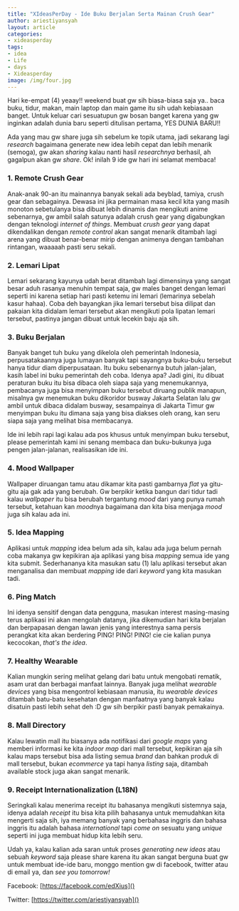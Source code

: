```yaml
---
title: "XIdeasPerDay - Ide Buku Berjalan Serta Mainan Crush Gear"
author: ariestiyansyah
layout: article
categories:
- xideasperday
tags:
- idea
- Life
- days
- Xideasperday
image: /img/four.jpg
---
```

Hari ke-empat (4) yeaay!! weekend buat gw sih biasa-biasa saja ya.. baca buku, tidur, makan, main laptop dan main game itu sih udah kebiasaan banget. Untuk keluar cari sesuatupun gw bosan banget karena yang gw inginkan adalah dunia baru seperti ditulisan pertama, YES DUNIA BARU!!

Ada yang mau gw share juga sih sebelum ke topik utama, jadi sekarang lagi *research* bagaimana generate new idea lebih cepat dan lebih menarik (semoga), gw akan *sharing* kalau nanti hasil *researchnya* berhasil, ah gagalpun akan gw *share*. Ok! inilah 9 ide gw hari ini selamat membaca!

### 1. Remote Crush Gear
Anak-anak 90-an itu mainannya banyak sekali ada beyblad, tamiya, crush gear dan sebagainya. Dewasa ini jika permainan masa kecil kita yang masih monoton sebetulanya bisa dibuat lebih dinamis dan mengikuti anime sebenarnya, gw ambil salah satunya adalah crush gear yang digabungkan dengan teknologi *internet of things*. Membuat *crush gear* yang dapat dikendalikan dengan *remote control* akan sangat menarik ditambah lagi arena yang dibuat benar-benar mirip dengan animenya dengan tambahan rintangan, waaaaah pasti seru sekali. 

### 2. Lemari Lipat
Lemari sekarang kayunya udah berat ditambah lagi dimensinya yang sangat besar aduh rasanya menuhin tempat saja, gw males banget dengan lemari seperti ini karena setiap hari pasti ketemu ini lemari (lemarinya sebelah kasur hahaa). Coba deh bayangkan jika lemari tersebut bisa dilipat dan pakaian kita didalam lemari tersebut akan mengikuti pola lipatan lemari tersebut, pastinya jangan dibuat untuk lecekin baju aja sih.

### 3. Buku Berjalan
Banyak banget tuh buku yang dikelola oleh pemerintah Indonesia, perpusatakaannya juga lumayan banyak tapi sayangnya buku-buku tersebut hanya tidur diam diperpusataan. Itu buku sebenarnya butuh jalan-jalan, kasih label ini buku pemerintah deh coba. Idenya apa? Jadi gini, itu dibuat peraturan buku itu bisa dibaca oleh siapa saja yang menemukannya, pembacanya juga bisa menyimpan buku tersebut diruang publik manapun, misalnya gw menemukan buku dikoridor busway Jakarta Selatan lalu gw ambil untuk dibaca didalam busway, sesampainya di Jakarta Timur gw menyimpan buku itu dimana saja yang bisa diakses oleh orang, kan seru siapa saja yang melihat bisa membacanya.

Ide ini lebih rapi lagi kalau ada pos khusus untuk menyimpan buku tersebut, please pemerintah kami ini senang membaca dan buku-bukunya juga pengen jalan-jalanan, realisasikan ide ini.

### 4. Mood Wallpaper
Wallpaper diruangan tamu atau dikamar kita pasti gambarnya *flat* ya gitu-gitu aja gak ada yang berubah. Gw berpikir ketika bangun dari tidur tadi kalau *wallpaper* itu bisa berubah tergantung *mood* dari yang punya rumah tersebut, ketahuan kan *mood*nya bagaimana dan kita bisa menjaga *mood* juga sih kalau ada ini.

### 5. Idea Mapping
Aplikasi untuk *mapping* idea belum ada sih, kalau ada juga belum pernah coba makanya gw kepikiran aja aplikasi yang bisa *mapping* semua ide yang kita submit. Sederhananya kita masukan satu (1) lalu aplikasi tersebut akan menganalisa dan membuat *mapping* ide dari *keyword* yang kita masukan tadi.

### 6. Ping Match
Ini idenya sensitif dengan data pengguna, masukan interest masing-masing terus aplikasi ini akan mengolah datanya, jika dikemudian hari kita berjalan dan berpapasan dengan lawan jenis yang interestnya sama persis perangkat kita akan berdering PING! PING! PING! cie cie kalian punya kecocokan, *that's the idea*.

### 7. Healthy Wearable
Kalian mungkin sering melihat gelang dari batu untuk mengobati rematik, asam urat dan berbagai manfaat lainnya. Banyak juga melihat *wearable devices* yang bisa mengontrol kebiasaan manusia, itu *wearable devices* ditambah batu-batu kesehatan dengan manfaatnya yang banyak kalau disatuin pasti lebih sehat deh :D gw sih berpikir pasti banyak pemakainya.

### 8. Mall Directory
Kalau lewatin mall itu biasanya ada notifikasi dari *google maps* yang memberi informasi ke kita *indoor map* dari mall tersebut, kepikiran aja sih kalau maps tersebut bisa ada listing semua *brand* dan bahkan produk di mall tersebut, bukan *ecommerce* ya tapi hanya *listing* saja, ditambah available stock juga akan sangat menarik. 

### 9. Receipt Internationalization (L18N)
Seringkali kalau menerima receipt itu bahasanya mengikuti sistemnya saja, idenya adalah *receipt* itu bisa kita pilih bahasanya untuk memudahkan kita mengerti saja sih, iya memang banyak yang berbahasa inggris dan bahasa inggris itu adalah bahasa *international* tapi *come on* sesuatu yang *unique* seperti ini juga membuat hidup kita lebih seru.

Udah ya, kalau kalian ada saran untuk proses *generating new ideas* atau sebuah *keyword* saja please share karena itu akan sangat berguna buat gw untuk membuat ide-ide baru, monggo mention gw di facebook, twitter atau di email ya, dan *see you tomorrow!*

Facebook: [https://facebook.com/edXius]()

Twitter: [https://twitter.com/ariestiyansyah]()